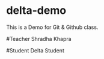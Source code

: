 # delta-demo
This is a Demo for Git &amp; Github 
class.

#Teacher
Shradha Khapra

#Student
Delta Student
